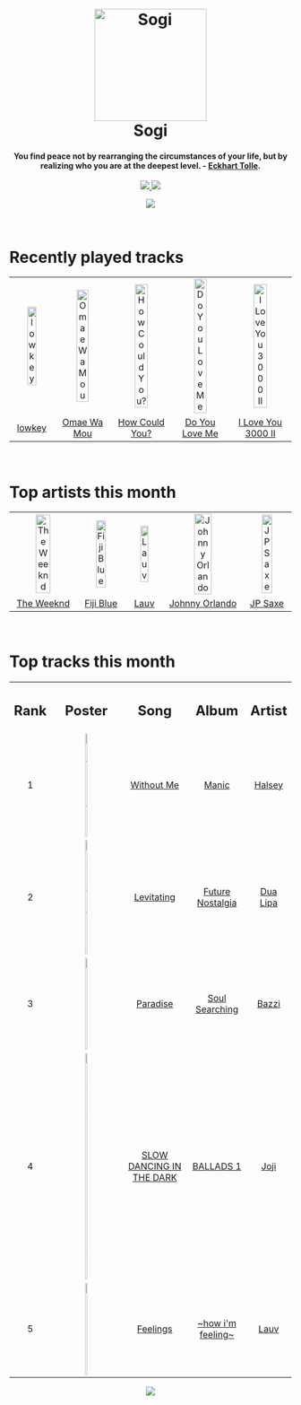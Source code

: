 <h1 align='center'>
  <br>
  <a href='https://www.youtube.com/watch?v=dQw4w9WgXcQ'><img src='https://i.ibb.co/XYSwTqV/kaguya-modified.png' alt='Sogi' width='200'></a>
  <br>
  Sogi
  <br>
</h1>

<h4 align='center'>You find peace not by rearranging the circumstances of your life, but by realizing who you are at the deepest level. - <a href='https://duckduckgo.com/?q=Eckhart+Tolle' target='_blank'>Eckhart Tolle</a>.</h4>

<p align='center'>
  <a href='https://discord.gg/96EA7ENfV9'>
    <img src='https://img.shields.io/discord/775232281954353183?color=blue&label=Discord'>
  </a>
  <a href='https://sxoxgxi.pythonanywhere.com/'><img src='https://img.shields.io/website?down_color=red&down_message=offline&label=Blog&up_color=light%20green&up_message=online&url=https%3A%2F%2Fsxoxgxi.pythonanywhere.com'></a>
</p>
<p status, align='center'>
  <a href='https://open.spotify.com/user/317777c47jvjnq6zzzwbijw6gbmi'>
    <img src='https://img.shields.io/badge/Playing-Godzilla (feat. Juice WRLD)-&?style=social&logo=spotify'>
  </a>
</p status>
<!------ RECENTLY PLAYED ------>

<p recentlyplayed, float='left'>
  <br>
  <h1>Recently played tracks</h1>
  <p></p>
  <table style='width:100%'>
    <tr align='center'>
      <td><img class='artists' src='https://images.weserv.nl/?mask=circle&url=https://i.scdn.co/image/ab67616d0000b273135a78be90223c126a4e2c36' alt='lowkey' style='width:50%'>
      </td>
      <td><img class='artists' src='https://images.weserv.nl/?mask=circle&url=https://i.scdn.co/image/ab67616d0000b273375088b9d851e5735dcd1cd2' alt='Omae Wa Mou' style='width:50%'>
      </td>
      <td><img class='artists' src='https://images.weserv.nl/?mask=circle&url=https://i.scdn.co/image/ab67616d0000b273450e6ff7c4e2297c96349ec3' alt='How Could You?' style='width:50%'>
      </td>
      <td><img class='artists' src='https://images.weserv.nl/?mask=circle&url=https://i.scdn.co/image/ab67616d0000b273ee07f5d93ce85ea2013fc959' alt='Do You Love Me' style='width:50%'>
      </td>
      <td><img class='artists' src='https://images.weserv.nl/?mask=circle&url=https://i.scdn.co/image/ab67616d0000b273488df3d22b1f5c0ea15b686a' alt='I Love You 3000 II' style='width:50%'>
      </td>
    </tr>
    <tr align='center'>
      <td>
      <a href='https://open.spotify.com/track/5TTXEcfsYLh6fTarLaevTi'>lowkey</a>
      </td>
      <td>
      <a href='https://open.spotify.com/track/2BgzdxU4uN5Ns8yM2rlLHa'>Omae Wa Mou</a>
      </td>
      <td>
      <a href='https://open.spotify.com/track/3zuLmMxDrpk5J6dEh828CB'>How Could You?</a>
      </td>
      <td>
      <a href='https://open.spotify.com/track/1rbjic9uKr1p6nxnjLDHN6'>Do You Love Me</a>
      </td>
      <td>
      <a href='https://open.spotify.com/track/3witRpHWHqArlnt6GTlH2Y'>I Love You 3000 II</a>
      </td>
    </tr>
  </table>
</p recentlyplayed>
<!------ .RECENTLY PLAYED ------>
<!------ TOP ARTISTS ------>

<p topartists, float='left'>
  <br>
  <h1>Top artists this month</h1>
  <p></p>
  <table style='width:100%'>
    <tr align='center'>
      <td><img class='artists' src='https://images.weserv.nl/?mask=circle&url=https://i.scdn.co/image/ab6761610000e5ebb5f9e28219c169fd4b9e8379' alt='The Weeknd' style='width:50%'>
      </td>
      <td><img class='artists' src='https://images.weserv.nl/?mask=circle&url=https://i.scdn.co/image/ab6761610000e5eba6391644f3fd2f9136b2ac49' alt='Fiji Blue' style='width:50%'>
      </td>
      <td><img class='artists' src='https://images.weserv.nl/?mask=circle&url=https://i.scdn.co/image/ab6761610000e5eb5af53f295e6c42529fbd0873' alt='Lauv' style='width:50%'>
      </td>
      <td><img class='artists' src='https://images.weserv.nl/?mask=circle&url=https://i.scdn.co/image/ab6761610000e5eb1d851d77d3ab7d1a29808cb3' alt='Johnny Orlando' style='width:50%'>
      </td>
      <td><img class='artists' src='https://images.weserv.nl/?mask=circle&url=https://i.scdn.co/image/ab6761610000e5ebafa249b777253145791ca327' alt='JP Saxe' style='width:50%'>
      </td>
    </tr>
    <tr align='center'>
      <td>
      <a href='https://open.spotify.com/artist/1Xyo4u8uXC1ZmMpatF05PJ'>The Weeknd</a>
      </td>
      <td>
      <a href='https://open.spotify.com/artist/1e7K8jD3wRuQfnwDAOeGqe'>Fiji Blue</a>
      </td>
      <td>
      <a href='https://open.spotify.com/artist/5JZ7CnR6gTvEMKX4g70Amv'>Lauv</a>
      </td>
      <td>
      <a href='https://open.spotify.com/artist/6aX6KqXgEcARRHwvWxHcFW'>Johnny Orlando</a>
      </td>
      <td>
      <a href='https://open.spotify.com/artist/66W9LaWS0DPdL7Sz8iYGYe'>JP Saxe</a>
      </td>
    </tr>
  </table>
</p topartists>
<!------ .TOP ARTISTS ------>

<!------ TOP SONGS ------>

<p topsongs, float='left' >
  <br>
  <h1>Top tracks this month</h1>
  <p></p>
  <table style='width:100%'>
    <tr align='center'>
      <td>
      <h2>Rank</h2>
      </td>
      <td>
      <h2>Poster</h2>
      </td>
      <td>
      <h2>Song</h2>
      </td>
      <td>
      <h2>Album</h2>
      </td>
      <td>
      <h2>Artist</h2>
      </td>
    </tr>
    <tr align='center'>
      <td>
      1
      </td>
      <td><img class='artists' src='https://images.weserv.nl/?mask=circle&url=https://i.scdn.co/image/ab67616d0000b2737636e1c9e67eaafc9f49aefd' alt='Without Me' style='width:10%'>
      </td>
      <td>
      <a href='https://open.spotify.com/track/6FZDfxM3a3UCqtzo5pxSLZ'>Without Me</a>
      </td>
      <td>
      <a href='https://open.spotify.com/album/68enXe5XcJdciSDAZr0Alr'>Manic</a>
      </td>
      <td>
      <a href='https://open.spotify.com/artist/26VFTg2z8YR0cCuwLzESi2'>Halsey</a>
      </td>
    </tr>
    <tr align='center'>
      <td>
      2
      </td>
      <td><img class='artists' src='https://images.weserv.nl/?mask=circle&url=https://i.scdn.co/image/ab67616d0000b273bd26ede1ae69327010d49946' alt='Levitating' style='width:10%'>
      </td>
      <td>
      <a href='https://open.spotify.com/track/39LLxExYz6ewLAcYrzQQyP'>Levitating</a>
      </td>
      <td>
      <a href='https://open.spotify.com/album/7fJJK56U9fHixgO0HQkhtI'>Future Nostalgia</a>
      </td>
      <td>
      <a href='https://open.spotify.com/artist/6M2wZ9GZgrQXHCFfjv46we'>Dua Lipa</a>
      </td>
    </tr>
    <tr align='center'>
      <td>
      3
      </td>
      <td><img class='artists' src='https://images.weserv.nl/?mask=circle&url=https://i.scdn.co/image/ab67616d0000b2733a376bd9b9b1f4b2686807db' alt='Paradise' style='width:10%'>
      </td>
      <td>
      <a href='https://open.spotify.com/track/0Rx0DJI556Ix5gBny6EWmn'>Paradise</a>
      </td>
      <td>
      <a href='https://open.spotify.com/album/4ZKdRW0AH9sxV09NmWsTkW'>Soul Searching</a>
      </td>
      <td>
      <a href='https://open.spotify.com/artist/4GvEc3ANtPPjt1ZJllr5Zl'>Bazzi</a>
      </td>
    </tr>
    <tr align='center'>
      <td>
      4
      </td>
      <td><img class='artists' src='https://images.weserv.nl/?mask=circle&url=https://i.scdn.co/image/ab67616d0000b27360ba1d6104d0475c7555a6b2' alt='SLOW DANCING IN THE DARK' style='width:10%'>
      </td>
      <td>
      <a href='https://open.spotify.com/track/0rKtyWc8bvkriBthvHKY8d'>SLOW DANCING IN THE DARK</a>
      </td>
      <td>
      <a href='https://open.spotify.com/album/34GQP3dILpyCN018y2k61L'>BALLADS 1</a>
      </td>
      <td>
      <a href='https://open.spotify.com/artist/3MZsBdqDrRTJihTHQrO6Dq'>Joji</a>
      </td>
    </tr>
    <tr align='center'>
      <td>
      5
      </td>
      <td><img class='artists' src='https://images.weserv.nl/?mask=circle&url=https://i.scdn.co/image/ab67616d0000b27336b12a4082f11d16a519b964' alt='Feelings' style='width:10%'>
      </td>
      <td>
      <a href='https://open.spotify.com/track/0s26En1JoJhVj32vizElpA'>Feelings</a>
      </td>
      <td>
      <a href='https://open.spotify.com/album/6EgJXcGqaUvgZIF9bqPXfP'>~how i'm feeling~</a>
      </td>
      <td>
      <a href='https://open.spotify.com/artist/5JZ7CnR6gTvEMKX4g70Amv'>Lauv</a>
      </td>
    </tr>
  </table>
</p topsongs>
<!------ .TOP SONGS ------>
<p align='center'>
  <img src='https://profile-counter.glitch.me/sxoxgxi/count.svg'>
</p>
